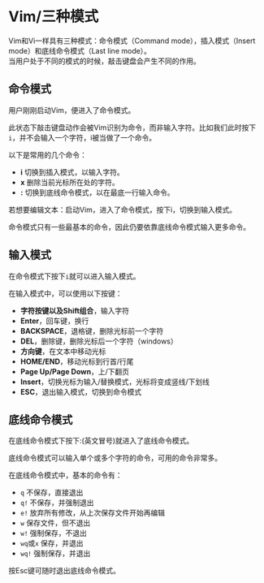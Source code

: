# Vim/三种模式

Vim和Vi一样具有三种模式：命令模式（Command mode），插入模式（Insert mode）和底线命令模式（Last line mode）。  
当用户处于不同的模式的时候，敲击键盘会产生不同的作用。

## 命令模式
用户刚刚启动Vim，便进入了命令模式。  

此状态下敲击键盘动作会被Vim识别为命令，而非输入字符。比如我们此时按下`i`，并不会输入一个字符，i被当做了一个命令。  

以下是常用的几个命令：

 * **i** 切换到插入模式，以输入字符。
 * **x** 删除当前光标所在处的字符。
 * **:** 切换到底线命令模式，以在最底一行输入命令。

若想要编辑文本：启动Vim，进入了命令模式，按下i，切换到输入模式。

命令模式只有一些最基本的命令，因此仍要依靠底线命令模式输入更多命令。

## 输入模式
在命令模式下按下`i`就可以进入输入模式。

在输入模式中，可以使用以下按键：

 * **字符按键以及Shift组合**，输入字符
 * **Enter**，回车键，换行
 * **BACKSPACE**，退格键，删除光标前一个字符
 * **DEL**，删除键，删除光标后一个字符（windows）
 * **方向键**，在文本中移动光标
 * **HOME/END**，移动光标到行首/行尾
 * **Page Up/Page Down**，上/下翻页
 * **Insert**，切换光标为输入/替换模式，光标将变成竖线/下划线
 * **ESC**，退出输入模式，切换到命令模式

## 底线命令模式
在底线命令模式下按下:(英文冒号)就进入了底线命令模式。

底线命令模式可以输入单个或多个字符的命令，可用的命令非常多。

在底线命令模式中，基本的命令有：

 * `q` 不保存，直接退出
 * `q!` 不保存，并强制退出
 * `e!` 放弃所有修改，从上次保存文件开始再编辑
 * `w` 保存文件，但不退出
 * `w!` 强制保存，不退出
 * `wq`或`x` 保存，并退出
 * `wq!` 强制保存，并退出

按Esc键可随时退出底线命令模式。

